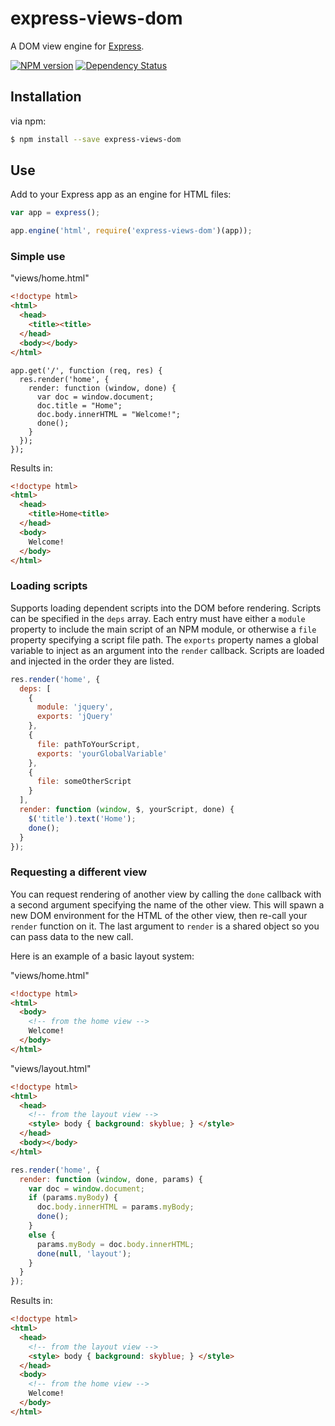 express-views-dom
==========================

A DOM view engine for [Express](http://expressjs.com/).

[![NPM version](https://badge.fury.io/js/express-views-dom.png)](http://badge.fury.io/js/express-views-dom)
[![Dependency Status](https://david-dm.org/adjohnson916/express-views-dom.png)](https://david-dm.org/adjohnson916/express-views-dom)

## Installation

via npm:

```bash
$ npm install --save express-views-dom
```

## Use

Add to your Express app as an engine for HTML files:

```javascript
var app = express();

app.engine('html', require('express-views-dom')(app));
```

### Simple use

"views/home.html"
```html
<!doctype html>
<html>
  <head>
    <title><title>
  </head>
  <body></body>
</html>
```

```
app.get('/', function (req, res) {
  res.render('home', {
    render: function (window, done) {
      var doc = window.document;
      doc.title = "Home";
      doc.body.innerHTML = "Welcome!";
      done();
    }
  });
});

```

Results in:
```html
<!doctype html>
<html>
  <head>
    <title>Home<title>
  </head>
  <body>
    Welcome!
  </body>
</html>
```

### Loading scripts

Supports loading dependent scripts into the DOM before rendering.
Scripts can be specified in the `deps` array. Each entry must have either a `module` property to
include the main script of an NPM module, or otherwise a `file` property specifying a script file path.
The `exports` property names a global variable to inject as an argument into the `render` callback.
Scripts are loaded and injected in the order they are listed.

```javascript
res.render('home', {
  deps: [
    {
      module: 'jquery',
      exports: 'jQuery'
    },
    {
      file: pathToYourScript,
      exports: 'yourGlobalVariable'
    },
    {
      file: someOtherScript
    }
  ],
  render: function (window, $, yourScript, done) {
    $('title').text('Home');
    done();
  }
});
```

### Requesting a different view

You can request rendering of another view by calling the `done` callback
with a second argument specifying the name of the other view.
This will spawn a new DOM environment for the HTML of the other view,
then re-call your `render` function on it. The last argument to `render`
is a shared object so you can pass data to the new call.

Here is an example of a basic layout system:

"views/home.html"
```html
<!doctype html>
<html>
  <body>
    <!-- from the home view -->
    Welcome!
  </body>
</html>
```

"views/layout.html"
```html
<!doctype html>
<html>
  <head>
    <!-- from the layout view -->
    <style> body { background: skyblue; } </style>
  </head>
  <body></body>
</html>
```

```javascript
res.render('home', {
  render: function (window, done, params) {
    var doc = window.document;
    if (params.myBody) {
      doc.body.innerHTML = params.myBody;
      done();
    }
    else {
      params.myBody = doc.body.innerHTML;
      done(null, 'layout');
    }
  }
});
```

Results in:
```html
<!doctype html>
<html>
  <head>
    <!-- from the layout view -->
    <style> body { background: skyblue; } </style>
  </head>
  <body>
    <!-- from the home view -->
    Welcome!
  </body>
</html>
```

